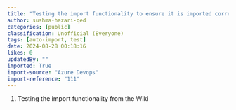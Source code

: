 ```yaml
---
title: "Testing the import functionality to ensure it is imported correctly from the wiki"
author: sushma-hazari-qed
categories: [public]
classification: Unofficial (Everyone)
tags: [auto-import, test]
date: 2024-08-28 00:18:16
likes: 0
updatedBy: ""
imported: True 
import-source: "Azure Devops"
import-reference: "111"
---
```


1. Testing the import functionality from the Wiki